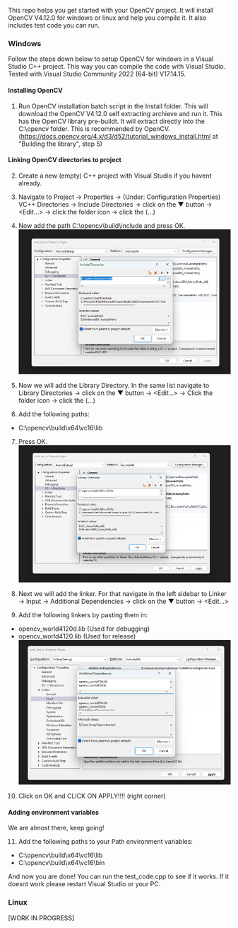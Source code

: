 This repo helps you get started with your OpenCV project. It will install OpenCV V4.12.0 for windows or linux and help you compile it. It also includes test code you can run.

### Windows
Follow the steps down below to setup OpenCV for windows in a Visual Studio C++ project. This way you can compile the code with Visual Studio.
Tested with Visual Studio Community 2022 (64-bit) V17.14.15.

#### Installing OpenCV
1. Run OpenCV installation batch script in the Install folder. This will download the OpenCV V4.12.0 self extracting archieve and run it. This has the OpenCV library pre-buildt. It will extract directly into the C:\opencv folder. This is recommended by OpenCV. (https://docs.opencv.org/4.x/d3/d52/tutorial_windows_install.html at "Building the library", step 5) 

#### Linking OpenCV directories to project
2. Create a new (empty) C++ project with Visual Studio if you havent already.
3. Navigate to Project -> Properties -> (Under: Configuration Properties) VC++ Directories -> Include Directories -> click on the ▼ button -> <Edit...> -> click the folder icon -> click the (...)
4. Now add the path C:\opencv\build\include and press OK.
![alt text](Images/step_include_directories.png)

5. Now we will add the Library Directory. In the same list navigate to Library Directories -> click on the ▼ button -> <Edit...> -> Click the folder icon -> click the (...)
6. Add the following paths:
- C:\opencv\build\x64\vc16\lib 

7. Press OK.
![alt text](Images/step_include_lib_dir.png)


8. Next we will add the linker. For that navigate in the left sidebar to Linker -> Input -> Additional Dependencies -> click on the ▼ button -> <Edit...>
9. Add the following linkers by pasting them in:
- opencv_world4120d.lib (Used for debugging)
- opencv_world4120.lib (Used for release)
![alt text](Images/step_include_linkers.png)
10. Click on OK and CLICK ON APPLY!!!! (right corner)

#### Adding environment variables
We are almost there, keep going!

11. Add the following paths to your Path environment variables:
- C:\opencv\build\x64\vc16\lib
- C:\opencv\build\x64\vc16\bin

And now you are done! You can run the test_code.cpp to see if it works.
If it doesnt work please restart Visual Studio or your PC. 

### Linux
[WORK IN PROGRESS]
